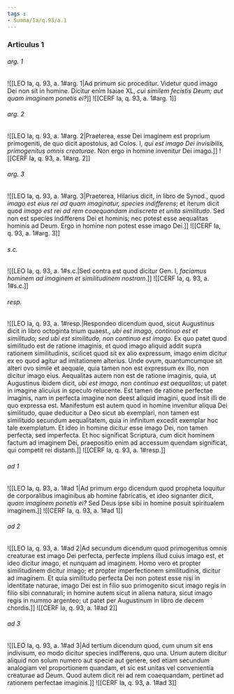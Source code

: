 ```yaml
---
tags : 
- Summa/Ia/q.93/a.1
---
```


### Articulus 1

###### arg. 1
![[LEO Ia, q. 93, a. 1#arg. 1|Ad primum sic proceditur. Videtur quod imago Dei non sit in homine. Dicitur enim Isaiae XL, *cui similem fecistis Deum; aut quam imaginem ponetis ei?*]]
![[CERF Ia, q. 93, a. 1#arg. 1]]

###### arg. 2
![[LEO Ia, q. 93, a. 1#arg. 2|Praeterea, esse Dei imaginem est proprium primogeniti, de quo dicit apostolus, ad Colos. I, *qui est imago Dei invisibilis, primogenitus omnis creaturae*. Non ergo in homine invenitur Dei imago.]]
![[CERF Ia, q. 93, a. 1#arg. 2]]

###### arg. 3
![[LEO Ia, q. 93, a. 1#arg. 3|Praeterea, Hilarius dicit, in libro de Synod., quod *imago est eius rei ad quam imaginatur, species indifferens*; et iterum dicit quod *imago est rei ad rem coaequandam indiscreta et unita similitudo*. Sed non est species indifferens Dei et hominis; nec potest esse aequalitas hominis ad Deum. Ergo in homine non potest esse imago Dei.]]
![[CERF Ia, q. 93, a. 1#arg. 3]]

###### s.c.
![[LEO Ia, q. 93, a. 1#s.c.|Sed contra est quod dicitur Gen. I, *faciamus hominem ad imaginem et similitudinem nostram*.]]
![[CERF Ia, q. 93, a. 1#s.c.]]

###### resp.
![[LEO Ia, q. 93, a. 1#resp.|Respondeo dicendum quod, sicut Augustinus dicit in libro octoginta trium quaest., *ubi est imago, continuo est et similitudo; sed ubi est similitudo, non continuo est imago*. Ex quo patet quod similitudo est de ratione imaginis, et quod imago aliquid addit supra rationem similitudinis, scilicet quod sit ex alio expressum, imago enim dicitur ex eo quod agitur ad imitationem alterius. Unde ovum, quantumcumque sit alteri ovo simile et aequale, quia tamen non est expressum ex illo, non dicitur imago eius. Aequalitas autem non est de ratione imaginis, quia, ut Augustinus ibidem dicit, *ubi est imago, non continuo est aequalitas*; ut patet in imagine alicuius in speculo relucente. Est tamen de ratione perfectae imaginis, nam in perfecta imagine non deest aliquid imagini, quod insit illi de quo expressa est. Manifestum est autem quod in homine invenitur aliqua Dei similitudo, quae deducitur a Deo sicut ab exemplari, non tamen est similitudo secundum aequalitatem, quia in infinitum excedit exemplar hoc tale exemplatum. Et ideo in homine dicitur esse imago Dei, non tamen perfecta, sed imperfecta. Et hoc significat Scriptura, cum dicit hominem factum ad imaginem Dei, praepositio enim ad accessum quendam significat, qui competit rei distanti.]]
![[CERF Ia, q. 93, a. 1#resp.]]

###### ad 1
![[LEO Ia, q. 93, a. 1#ad 1|Ad primum ergo dicendum quod propheta loquitur de corporalibus imaginibus ab homine fabricatis, et ideo signanter dicit, *quam imaginem ponetis ei?* Sed Deus ipse sibi in homine posuit spiritualem imaginem.]]
![[CERF Ia, q. 93, a. 1#ad 1]]

###### ad 2
![[LEO Ia, q. 93, a. 1#ad 2|Ad secundum dicendum quod primogenitus omnis creaturae est imago Dei perfecta, perfecte implens illud cuius imago est, et ideo dicitur imago, et nunquam ad imaginem. Homo vero et propter similitudinem dicitur imago; et propter imperfectionem similitudinis, dicitur ad imaginem. Et quia similitudo perfecta Dei non potest esse nisi in identitate naturae, imago Dei est in filio suo primogenito sicut imago regis in filio sibi connaturali; in homine autem sicut in aliena natura, sicut imago regis in nummo argenteo; ut patet per Augustinum in libro de decem chordis.]]
![[CERF Ia, q. 93, a. 1#ad 2]]

###### ad 3
![[LEO Ia, q. 93, a. 1#ad 3|Ad tertium dicendum quod, cum unum sit ens indivisum, eo modo dicitur species indifferens, quo una. Unum autem dicitur aliquid non solum numero aut specie aut genere, sed etiam secundum analogiam vel proportionem quandam, et sic est unitas vel convenientia creaturae ad Deum. Quod autem dicit rei ad rem coaequandam, pertinet ad rationem perfectae imaginis.]]
![[CERF Ia, q. 93, a. 1#ad 3]]

